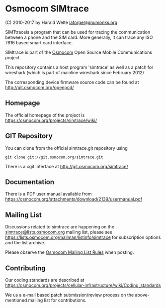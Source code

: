 # Osmocom SIMtrace

(C) 2010-2017 by Harald Welte <laforge@gnumonks.org>

SIMTtraceis a program that can be used for tracing the communication
between a phone and the SIM card.  More generally, it can trace any
ISO 7816 based smart card interface.

SIMtrace is part of the [Osmocom](https://osmocom.org/) Open Source
Mobile Communications project.

This repository contains a host program 'simtrace' as well as a patch
for wireshark (which is part of mainline wireshark since February 2012)

The corresponding device firmware source code can be found at
<http://git.osmocom.org/openpcd/>

## Homepage

The official homepage of the project is
<https://osmocom.org/projects/simtrace/wiki/>

GIT Repository
--------------

You can clone from the official simtrace.git repository using

	git clone git://git.osmocom.org/simtrace.git

There is a cgit interface at <http://git.osmocom.org/simtrace/>

## Documentation

There is a PDF user manual available from
<https://osmocom.org/attachments/download/2139/usermanual.pdf>

Mailing List
------------

Discussions related to simtrace are happening on the
simtrace@lists.osmocom.org mailing list, please see
<https://lists.osmocom.org/mailman/listinfo/simtrace> for subscription
options and the list archive.

Please observe the [Osmocom Mailing List
Rules](https://osmocom.org/projects/cellular-infrastructure/wiki/Mailing_List_Rules)
when posting.

Contributing
------------

Our coding standards are described at
<https://osmocom.org/projects/cellular-infrastructure/wiki/Coding_standards>

We us a e-mail based patch submission/review process on the
above-mentioned mailing list for contributions.

